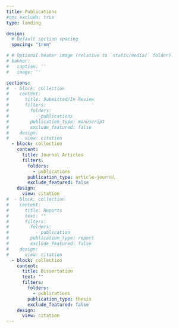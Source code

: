 ```yaml
---
title: Publications
#cms_exclude: true
type: landing

design:
  # Default section spacing
  spacing: "1rem"

# # Optional header image (relative to `static/media/` folder).
# banner:
#   caption: ''
#   image: ''

sections:
#  - block: collection
#    content:
#      title: Submitted/In Review
#      filters:
#        folders:
#          - publications
#        publication_type: manuscript
#        exclude_featured: false
#    design:
#      view: citation
  - block: collection
    content:
      title: Journal Articles
      filters:
        folders:
          - publications
        publication_type: article-journal
        exclude_featured: false
    design:
      view: citation
#  - block: collection
#    content:
#      title: Reports
#      text: ""
#      filters:
#        folders:
#          - publication
#        publication_type: report
#        exclude_featured: false
#    design:
#      view: citation
  - block: collection
    content:
      title: Dissertation
      text: ""
      filters:
        folders:
          - publications
        publication_type: thesis
        exclude_featured: false
    design:
      view: citation
---
```

